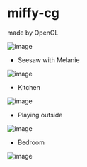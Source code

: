 # miffy-cg

made by OpenGL


![image](https://user-images.githubusercontent.com/31028690/85917281-b4b9cc00-b893-11ea-84a0-cb14c6b3b2e1.png)


- Seesaw with Melanie


![image](https://user-images.githubusercontent.com/31028690/85917294-de72f300-b893-11ea-988c-4528caac45e3.png)


- Kitchen

![image](https://user-images.githubusercontent.com/31028690/85917423-e8e1bc80-b894-11ea-95e1-85a0a3339c72.png)


- Playing outside

![image](https://user-images.githubusercontent.com/31028690/85917434-f8f99c00-b894-11ea-9ba0-bb7bad19650c.png)


- Bedroom

![image](https://user-images.githubusercontent.com/31028690/85917448-13337a00-b895-11ea-9cc1-c27f034bb5f0.png)
